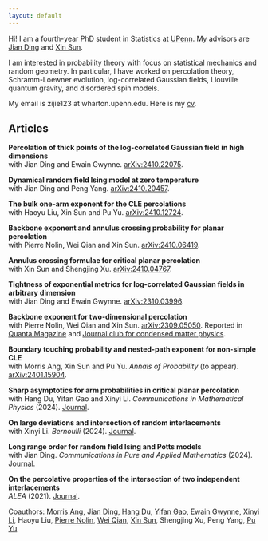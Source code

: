 ```yaml
---
layout: default
---
```


Hi! I am a fourth-year PhD student in Statistics at [UPenn](https://statistics.wharton.upenn.edu). My advisors are [Jian Ding](https://www.math.pku.edu.cn/teachers/dingjian/index.html) and [Xin Sun](https://web.sas.upenn.edu/xinsun/).

I am interested in probability theory with focus on statistical mechanics and random geometry. In particular, I have worked on percolation theory, Schramm-Loewner evolution, log-correlated Gaussian fields, Liouville quantum gravity, and disordered spin models.

My email is zijie123 at wharton.upenn.edu. Here is my [cv](cv.pdf).

## Articles

**Percolation of thick points of the log-correlated Gaussian field in high dimensions** <br>
with Jian Ding and Ewain Gwynne. [arXiv:2410.22075](https://arxiv.org/abs/2410.22075).

**Dynamical random field Ising model at zero temperature** <br>
with Jian Ding and Peng Yang. [arXiv:2410.20457](https://arxiv.org/abs/2410.20457v1).

**The bulk one-arm exponent for the CLE percolations** <br>
with Haoyu Liu, Xin Sun and Pu Yu. [arXiv:2410.12724](https://arxiv.org/abs/2410.12724).

**Backbone exponent and annulus crossing probability for planar percolation** <br>
with Pierre Nolin, Wei Qian and Xin Sun. [arXiv:2410.06419](https://arxiv.org/abs/2410.06419).

**Annulus crossing formulae for critical planar percolation** <br>
with Xin Sun and Shengjing Xu. [arXiv:2410.04767](https://arxiv.org/abs/2410.04767).

**Tightness of exponential metrics for log-correlated Gaussian fields in arbitrary dimension** <br>
with Jian Ding and Ewain Gwynne. [arXiv:2310.03996](https://arxiv.org/abs/2310.03996).

**Backbone exponent for two-dimensional percolation** <br>
with Pierre Nolin, Wei Qian and Xin Sun. [arXiv:2309.05050](https://arxiv.org/abs/2309.05050). Reported in [Quanta Magazine](https://www.quantamagazine.org/maze-proof-establishes-a-backbone-for-statistical-mechanics-20240207/) and [Journal club for condensed matter physics](https://www.condmatjclub.org/jccm_december_2023_01/).

**Boundary touching probability and nested-path exponent for non-simple CLE** <br>
with Morris Ang, Xin Sun and Pu Yu. _Annals of Probability_ (to appear). [arXiv:2401.15904](https://arxiv.org/abs/2401.15904).

**Sharp asymptotics for arm probabilities in critical planar percolation** <br>
with Hang Du, Yifan Gao and Xinyi Li. _Communications in Mathematical Physics_ (2024). [Journal](https://link.springer.com/article/10.1007/s00220-024-05028-0).

**On large deviations and intersection of random interlacements** <br>
with Xinyi Li. _Bernoulli_ (2024). [Journal](https://projecteuclid.org/journals/bernoulli/volume-30/issue-3/On-large-deviations-and-intersection-of-random-interlacements/10.3150/23-BEJ1666.short).

**Long range order for random field Ising and Potts models** <br>
with Jian Ding. _Communications in Pure and Applied Mathematics_ (2024). [Journal](https://onlinelibrary.wiley.com/doi/abs/10.1002/cpa.22127).

**On the percolative properties of the intersection of two independent interlacements** <br>
_ALEA_ (2021). [Journal](https://alea.math.cnrs.fr/articles/v18/18-40.pdf).

Coauthors: [Morris Ang](https://sites.google.com/ucsd.edu/moang/), [Jian Ding](https://www.math.pku.edu.cn/teachers/dingjian/index.html), [Hang Du](https://hangdu2000.github.io/MyHomePage/), [Yifan Gao](https://gao-yifan.github.io/), [Ewain Gwynne](https://math.uchicago.edu/~ewain/), [Xinyi Li](http://faculty.bicmr.pku.edu.cn/~xinyili/), Haoyu Liu, [Pierre Nolin](https://www.cityu.edu.hk/stfprofile/bpmnolin.htm), [Wei Qian](https://qian.perso.math.cnrs.fr/), [Xin Sun](https://web.sas.upenn.edu/xinsun/), Shengjing Xu, Peng Yang, [Pu Yu](https://math.mit.edu/~puyu1516/)
